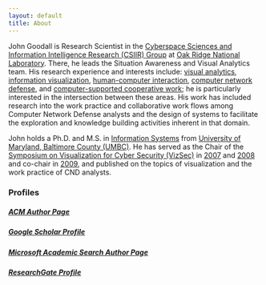 ```yaml
---
layout: default
title: About
---
```


John Goodall is Research Scientist in the [Cyberspace Sciences and Information Intelligence Research (CSIIR) Group](http://www.csiir.ornl.gov/) at [Oak Ridge National Laboratory](http://www.ornl.gov/). There, he leads the Situation Awareness and Visual Analytics team. His research experience and interests include: [visual analytics](http://vadl.cc.gatech.edu/), [information visualization](http://www.infovis-wiki.net/index.php/Main_Page), [human-computer interaction](http://hcibib.org/), [computer network defense](http://isc.sans.org/trends.html), and [computer-supported cooperative work](http://en.wikipedia.org/wiki/CSCW); he is particularly interested in the intersection between these areas. His work has included research into the work practice and collaborative work flows among Computer Network Defense analysts and the design of systems to facilitate the exploration and knowledge building activities inherent in that domain.

John holds a Ph.D. and M.S. in [Information Systems](http://www.is.umbc.edu/) from [University of Maryland, Baltimore County (UMBC)](http://umbc.edu/). He has served as the Chair of the [Symposium on Visualization for Cyber Security (VizSec)](http://vizsec.org/) in [2007](http://vizsec.org/vizsec2007/) and [2008](http://vizsec.org/vizsec2008/) and co-chair in [2009](http://vizsec.org/vizsec2009/), and published on the topics of visualization and the work practice of CND analysts.


### Profiles

##### [ACM Author Page](http://dl.acm.org/author_page.cfm?id=81100461685)
##### [Google Scholar Profile](http://scholar.google.com/citations?user=wRgcV8EAAAAJ)
##### [Microsoft Academic Search Author Page](http://academic.research.microsoft.com/Author/935659)
##### [ResearchGate Profile](https://www.researchgate.net/profile/John_Goodall2/)